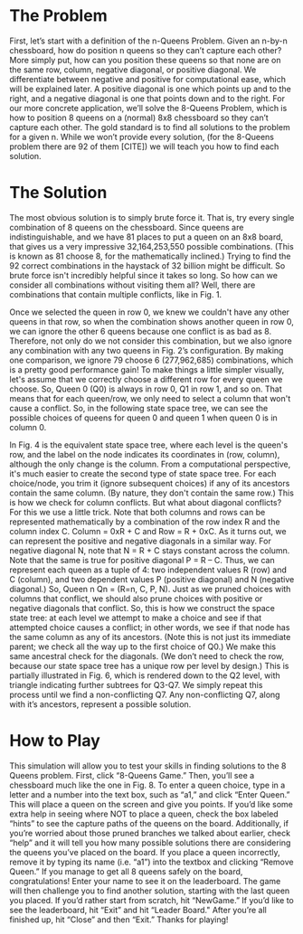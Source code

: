 # The Problem
First, let’s start with a definition of the n-Queens Problem. Given an n-by-n chessboard, how do 
position n queens so they can’t capture each other? More simply put, how can you position 
these queens so that none are on the same row, column, negative diagonal, or positive 
diagonal. We differentiate between negative and positive for computational ease, which will be 
explained later. A positive diagonal is one which points up and to the right, and a negative 
diagonal is one that points down and to the right. For our more concrete application, we’ll solve 
the 8-Queens Problem, which is how to position 8 queens on a (normal) 8x8 chessboard so they 
can’t capture each other. The gold standard is to find all solutions to the problem for a given n. 
While we won’t provide every solution, (for the 8-Queens problem there are 92 of them [CITE]) 
we will teach you how to find each solution. 
# The Solution
The most obvious solution is to simply brute force it. That is, try every single combination of 8 
queens on the chessboard. Since queens are indistinguishable, and we have 81 places to put a 
queen on an 8x8 board, that gives us a very impressive 32,164,253,550 possible combinations. 
(This is known as 81 choose 8, for the mathematically inclined.) Trying to find the 92 correct 
combinations in the haystack of 32 billion might be difficult.
So brute force isn't incredibly helpful since it takes so long. So how can we consider all 
combinations without visiting them all? Well, there are combinations that contain multiple 
conflicts, like in Fig. 1.

Once we selected the queen in row 0, we knew we couldn't have any other queens in that row, so 
when the combination shows another queen in row 0, we can ignore the other 6 queens because 
one conflict is as bad as 8. Therefore, not only do we not consider this combination, but we also
ignore any combination with any two queens in Fig. 2’s configuration. By making one 
comparison, we ignore 79 choose 6 (277,962,685) combinations, which is a pretty good 
performance gain! To make things a little simpler visually, let's assume that we correctly choose 
a different row for every queen we choose. So, Queen 0 (Q0) is always in row 0, Q1 in row 1, 
and so on. That means that for each queen/row, we only need to select a column that won't cause 
a conflict. So, in the following state space tree, we can see the possible choices of queens for 
queen 0 and queen 1 when queen 0 is in column 0.

In Fig. 4 is the equivalent state space tree, where each 
level is the queen's row, and the label on the node 
indicates its coordinates in (row, column), although 
the only change is the column. From a computational 
perspective, it's much easier to create the second type 
of state space tree. For each choice/node, you trim it 
(ignore subsequent choices) if any of its ancestors 
contain the same column. (By nature, they don't 
contain the same row.) This is how we check for 
column conflicts. But what about diagonal conflicts? 
For this we use a little trick. Note that both columns 
and rows can be represented mathematically by a 
combination of the row index R and the column index 
C. Column = 0xR + C and Row = R + 0xC. As it turns 
out, we can represent the positive and negative 
diagonals in a similar way. For negative diagonal N, 
note that N = R + C stays constant across the column.
Note that the same is true for positive diagonal P = R – C. Thus, we can represent each queen as 
a tuple of 4: two independent values R (row) and C (column), and two dependent values P 
(positive diagonal) and N (negative diagonal.) So, Queen n Qn = (R=n, C, P, N). Just as we 
pruned choices with columns that conflict, we should also prune choices with positive or 
negative diagonals that conflict. So, this is how we construct the space state tree: at each level we 
attempt to make a choice and see if that attempted choice causes a conflict; in other words, we 
see if that node has the same column as any of its ancestors. (Note this is not just its immediate 
parent; we check all the way up to the first choice of Q0.) We make this same ancestral check for 
the diagonals. (We don’t need to check the row, because our state space tree has a unique row 
per level by design.) This is partially illustrated in Fig. 6, which is rendered down to the Q2
level, with triangle indicating further subtrees for Q3-Q7. We simply repeat this process until we 
find a non-conflicting Q7. Any non-conflicting Q7, along with it’s ancestors, represent a possible 
solution.

# How to Play

This simulation will allow you to test your skills in finding solutions to the 8 Queens problem. 
First, click “8-Queens Game.” Then, you’ll see a chessboard much like the one in Fig. 8. To enter a queen choice, type in a letter and a number into the text box, such as “a1,” and click “Enter Queen.” This will place a queen on the screen and give you points. If you’d like some extra help in seeing where NOT to place a queen, check the box labeled 
“hints” to see the capture paths of the queens on the board. Additionally, if you’re worried 
about those pruned branches we talked about earlier, check “help” and it will tell you how 
many possible solutions there are considering the queens you’ve placed on the board. If you place a queen incorrectly, remove it by typing its name (i.e. “a1”) into the textbox and 
clicking “Remove Queen.” If you manage to get all 8 queens safely on the board, 
congratulations! Enter your name to see it on the leaderboard. The game will then challenge 
you to find another solution, starting with the last queen you placed. If you’d rather start from scratch, hit “NewGame.” If you’d like to see the leaderboard, hit “Exit” and hit “Leader Board." After you’re all finished up, hit “Close” and then “Exit.” Thanks for playing!
